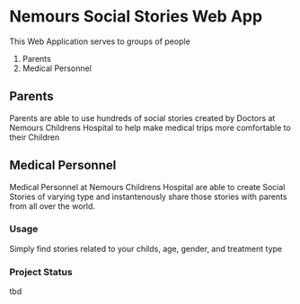 # Nemours Social Stories Web App

This Web Application serves to groups of people
1. Parents
2. Medical Personnel

## Parents
Parents are able to use hundreds of social stories created by Doctors at Nemours Childrens Hospital to help make medical trips more comfortable to their Children

## Medical Personnel
Medical Personnel at Nemours Childrens Hospital are able to create Social Stories of varying type and instantenously share those stories with parents from all over the world.

### Usage
Simply find stories related to your childs, age, gender, and treatment type

### Project Status
tbd